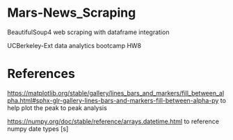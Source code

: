 # Mars-News_Scraping
BeautifulSoup4 web scraping with dataframe integration

UCBerkeley-Ext data analytics bootcamp HW8

# References
https://matplotlib.org/stable/gallery/lines_bars_and_markers/fill_between_alpha.html#sphx-glr-gallery-lines-bars-and-markers-fill-between-alpha-py to help plot the peak to peak analysis

https://numpy.org/doc/stable/reference/arrays.datetime.html to reference numpy date types
[s]
